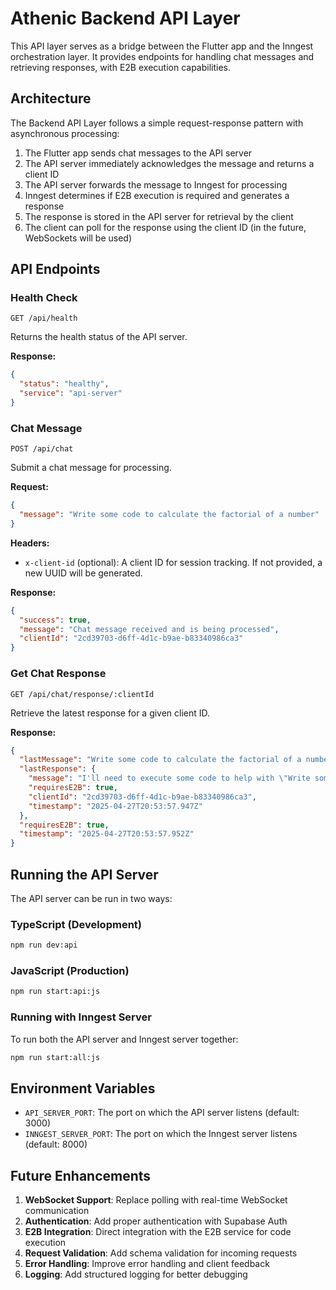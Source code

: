# Athenic Backend API Layer

This API layer serves as a bridge between the Flutter app and the Inngest orchestration layer. It provides endpoints for handling chat messages and retrieving responses, with E2B execution capabilities.

## Architecture

The Backend API Layer follows a simple request-response pattern with asynchronous processing:

1. The Flutter app sends chat messages to the API server
2. The API server immediately acknowledges the message and returns a client ID
3. The API server forwards the message to Inngest for processing
4. Inngest determines if E2B execution is required and generates a response
5. The response is stored in the API server for retrieval by the client
6. The client can poll for the response using the client ID (in the future, WebSockets will be used)

## API Endpoints

### Health Check

```
GET /api/health
```

Returns the health status of the API server.

**Response:**
```json
{
  "status": "healthy",
  "service": "api-server"
}
```

### Chat Message

```
POST /api/chat
```

Submit a chat message for processing.

**Request:**
```json
{
  "message": "Write some code to calculate the factorial of a number"
}
```

**Headers:**
- `x-client-id` (optional): A client ID for session tracking. If not provided, a new UUID will be generated.

**Response:**
```json
{
  "success": true,
  "message": "Chat message received and is being processed",
  "clientId": "2cd39703-d6ff-4d1c-b9ae-b83340986ca3"
}
```

### Get Chat Response

```
GET /api/chat/response/:clientId
```

Retrieve the latest response for a given client ID.

**Response:**
```json
{
  "lastMessage": "Write some code to calculate the factorial of a number",
  "lastResponse": {
    "message": "I'll need to execute some code to help with \"Write some code to calculate the factorial of a number\". Let me set that up for you.",
    "requiresE2B": true,
    "clientId": "2cd39703-d6ff-4d1c-b9ae-b83340986ca3",
    "timestamp": "2025-04-27T20:53:57.947Z"
  },
  "requiresE2B": true,
  "timestamp": "2025-04-27T20:53:57.952Z"
}
```

## Running the API Server

The API server can be run in two ways:

### TypeScript (Development)

```bash
npm run dev:api
```

### JavaScript (Production)

```bash
npm run start:api:js
```

### Running with Inngest Server

To run both the API server and Inngest server together:

```bash
npm run start:all:js
```

## Environment Variables

- `API_SERVER_PORT`: The port on which the API server listens (default: 3000)
- `INNGEST_SERVER_PORT`: The port on which the Inngest server listens (default: 8000)

## Future Enhancements

1. **WebSocket Support**: Replace polling with real-time WebSocket communication
2. **Authentication**: Add proper authentication with Supabase Auth
3. **E2B Integration**: Direct integration with the E2B service for code execution
4. **Request Validation**: Add schema validation for incoming requests
5. **Error Handling**: Improve error handling and client feedback
6. **Logging**: Add structured logging for better debugging 